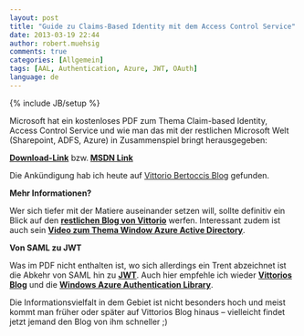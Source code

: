 ```yaml
---
layout: post
title: "Guide zu Claims-Based Identity mit dem Access Control Service"
date: 2013-03-19 22:44
author: robert.muehsig
comments: true
categories: [Allgemein]
tags: [AAL, Authentication, Azure, JWT, OAuth]
language: de
---
```

{% include JB/setup %}
<p>Microsoft hat ein kostenloses PDF zum Thema Claim-based Identity, Access Control Service und wie man das mit der restlichen Microsoft Welt (Sharepoint, ADFS, Azure) in Zusammenspiel bringt herausgegeben:</p> <p><a href="http://www.microsoft.com/en-us/download/details.aspx?id=28362"><strong>Download-Link</strong></a> bzw.<strong> </strong><a href="http://msdn.microsoft.com/en-us/library/ff423674.aspx"><strong>MSDN Link</strong></a></p> <p>Die Ankündigung hab ich heute auf <a href="http://www.cloudidentity.com/blog/2013/03/18/now-on-amazon-a-guide-to-claims-based-identity-and-access-control-2nd-edition/">Vittorio Bertoccis Blog</a> gefunden.</p> <p><strong>Mehr Informationen?</strong></p> <p>Wer sich tiefer mit der Matiere auseinander setzen will, sollte definitiv ein Blick auf den <a href="http://www.cloudidentity.com/blog/2013/03/18/now-on-amazon-a-guide-to-claims-based-identity-and-access-control-2nd-edition/"><strong>restlichen Blog von Vittorio</strong></a> werfen. Interessant zudem ist auch sein <a href="http://channel9.msdn.com/Events/Patterns-Practices-Symposium-Online/pattern-practices-symposium-2013/Windows-Azure-Active-Directory"><strong>Video zum Thema Window Azure Active Directory</strong></a>.</p> <p><strong>Von SAML zu JWT</strong></p> <p>Was im PDF nicht enthalten ist, wo sich allerdings ein Trent abzeichnet ist die Abkehr von SAML hin zu <a href="http://self-issued.info/docs/draft-ietf-oauth-json-web-token.html"><strong>JWT</strong></a>. Auch hier empfehle ich wieder <a href="http://www.cloudidentity.com/blog/?s=JWT"><strong>Vittorios Blog</strong></a> und die <a href="http://msdn.microsoft.com/en-us/library/windowsazure/jj573266.aspx"><strong>Windows Azure Authentication Library</strong></a>.</p> <p>Die Informationsvielfalt in dem Gebiet ist nicht besonders hoch und meist kommt man früher oder später auf Vittorios Blog hinaus – vielleicht findet jetzt jemand den Blog von ihm schneller ;)</p>
